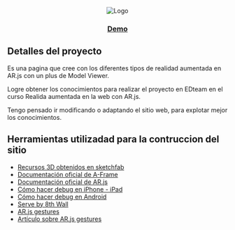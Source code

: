 <p align="center">
    <img src="https://user-images.githubusercontent.com/61214852/118196015-8391ae00-b409-11eb-9cbc-a40b9bae3aa5.png" alt="Logo">
</p>

<div align="center">
  <h3>
    <a href="https://gustavo-exe.github.io/ArJsPokemon/">
      Demo
    </a>
  </h3>
</div>

## Detalles del proyecto

Es una pagina que cree con los diferentes tipos de realidad aumentada en AR.js con un plus de Model Viewer.

Logre obtener los conocimientos para realizar el proyecto en EDteam en el curso Realida aumentada en la web con AR.js.

Tengo pensado ir modificando o adaptando el sitio web, para explotar mejor los conocimientos.

## Herramientas utilizadad para la contruccion del sitio
* [Recursos 3D obtenidos en sketchfab](https://sketchfab.com/)
* [Documentación oficial de A-Frame](https://aframe.io/docs/1.0.0/introduction/)
* [Documentación oficial de AR.js](https://ar-js-org.github.io/AR.js-Docs/)
* [Cómo hacer debug en iPhone - iPad](https://www.browserstack.com/guide/how-to-debug-on-iphone)
* [Cómo hacer debug en Android](https://developers.google.com/web/tools/chrome-devtools/remote-debugging?hl=es)
* [Serve by 8th Wall](https://github.com/8thwall/web/tree/master/serve)
* [AR.js gestures](https://github.com/fcor/arjs-gestures)
* [Artículo sobre AR.js gestures](https://medium.com/@fabiojcortes/manipulate-your-3d-content-with-gestures-in-ar-js-78da4c076607)
